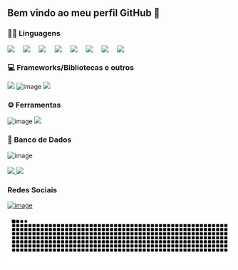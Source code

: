 ## Bem vindo ao meu perfil GitHub  👋

<!--
**Giovanna-Lanzillotta/Giovanna-Lanzillotta** is a ✨ _special_ ✨ repository because its `README.md` (this file) appears on your GitHub profile.
Here are some ideas to get you started:

- 🔭 I’m currently working on ...
-->
### 🐱‍💻 Linguagens

<div style="display: flex; flex-wrap: wrap; gap: 10px;">
  
  <img src="https://cdn.jsdelivr.net/gh/devicons/devicon@latest/icons/c/c-original.svg" width="5%" height="auto"/>
  <img src="https://cdn.jsdelivr.net/gh/devicons/devicon@latest/icons/php/php-original.svg" width="5%" height="auto"/>
  <img src="https://cdn.jsdelivr.net/gh/devicons/devicon@latest/icons/html5/html5-original.svg" width="5%" height="auto"/>
  <img src="https://cdn.jsdelivr.net/gh/devicons/devicon@latest/icons/css3/css3-original.svg" width="5%" height="auto"/> 
  <img src="https://cdn.jsdelivr.net/gh/devicons/devicon@latest/icons/javascript/javascript-original.svg" width="5%" height="auto" />     
  <img src="https://cdn.jsdelivr.net/gh/devicons/devicon@latest/icons/java/java-original-wordmark.svg" width="5%" height="auto"/>
  <img src="https://cdn.jsdelivr.net/gh/devicons/devicon@latest/icons/python/python-original-wordmark.svg" width="5%" height="auto"/>
  <img src="https://cdn.jsdelivr.net/gh/devicons/devicon@latest/icons/typescript/typescript-original.svg"  width="5%" height="auto"/>
          
</div>


### 💻 Frameworks/Bibliotecas e outros
  
<div>
<img src="https://cdn.jsdelivr.net/gh/devicons/devicon@latest/icons/bootstrap/bootstrap-original.svg"  width="5%" height="auto" />   
<img width="5%" height="auto" alt="image" src="https://github.com/user-attachments/assets/ad54b3c5-dff7-4ef7-871a-48e564f55f7b" />
<img src="https://cdn.jsdelivr.net/gh/devicons/devicon@latest/icons/nodejs/nodejs-original.svg" width="5%" height="auto"/>
          
         
</div>

### ⚙ Ferramentas

<div>  
<img width="5%" height="auto" alt="image" src="https://github.com/user-attachments/assets/64526915-c310-4625-b79f-fc618eb32700" />
<img width="5%" height="auto" src="https://cdn.jsdelivr.net/gh/devicons/devicon@latest/icons/vscode/vscode-original.svg" />
          

          
</div>

### 🎲 Banco de Dados

<div>
<img width="5%" height="auto" alt="image" src="https://github.com/user-attachments/assets/ceee9378-bcbc-4547-b573-349143ac9cb9" />

  
</div>
                              
<br>

<div>
  <a href="https://github.com/Giovanna-Lanzillotta">
    <img loading="lazy" height="180em" src="https://github-readme-stats.vercel.app/api/top-langs/?username=Giovanna-Lanzillotta&layout=compact&langs_count=7&theme=dracula"/>
    <img loading="lazy" height="180em" src="https://github-readme-stats.vercel.app/api?username=Giovanna-Lanzillotta&show_icons=true&theme=dracula&include_all_commits=true&count_private=true"/>
  </a>
</div>


### Redes Sociais
<div>
<a href="https://www.linkedin.com/in/giovanna-lanzillotta-nascimento-3b0a52330/" target="_blank"> <img width="5%" height="auto" alt="image" src="https://github.com/user-attachments/assets/68fd53ea-ef42-4513-a2e7-cd581e3be15b" /></a>
</div>
      
<!--
- 👯 I’m looking to collaborate on ...
- 🤔 I’m looking for help with ...
- 💬 Ask me about ...
- 📫 How to reach me: ...
- 😄 Pronouns: ...
- ⚡ Fun fact: ...
![Snake animation](https://github.com/Giovanna-Lanzillotta/Giovanna-Lanzillotta/blob/output/github-contribution-grid-snake.svg)
-->
![Snake animation](https://github.com/Giovanna-Lanzillotta/Giovanna-Lanzillotta/raw/output/github-contribution-grid-snake.svg)

